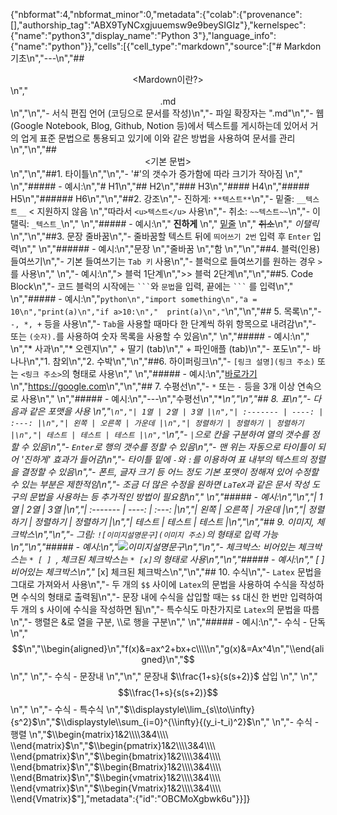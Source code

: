 {"nbformat":4,"nbformat_minor":0,"metadata":{"colab":{"provenance":[],"authorship_tag":"ABX9TyNCxgjuuemsw9e9beySIGIz"},"kernelspec":{"name":"python3","display_name":"Python 3"},"language_info":{"name":"python"}},"cells":[{"cell_type":"markdown","source":["# Markdon 기초\n","---\n","## <center> <Mardown이란?> </center>\n","<center> .md </center>\n","\n","- 서식 편집 언어 (코딩으로 문서를 작성)\n","- 파일 확장자는 \".md\"\n","- 웹(Google Notebook, Blog, Github, Notion 등)에서 텍스트를 게시하는데 있어서 거의 업게 표준 문법으로 통용되고 있기에 이와 같은 방법을 사용하여 문서를 관리\n","\n","## <center> <기본 문법> </center>\n","\n","##1. 타이틀\n","\n","- '#'의 갯수가 증가함에 따라 크기가 작아짐  \n","  \n","##### - 예시:\n","# H1\n","## H2\n","### H3\n","#### H4\n","##### H5\n","###### H6\n","\n","##2. 강조\n","- 진하게: `**텍스트**`\n","- 밑줄: `__텍스트__` < 지원하지 않음  \n","따라서 `<u>텍스트</u>` 사용\n","- 취소: `~~텍스트~~`\n","- 이탤릭: `_텍스트_`\n","   \n","##### - 예시:\n","  **진하게**  \n","  <u>밑줄</u>  \n","  ~~취소~~\n","  _이탤릭_\n","\n","##3. 문장 줄바꿈\n","- 줄바꿈할 텍스트 뒤에 `띄어쓰기 2번` 입력 후 `Enter` 입력\n","  \n","###### - 예시:\n","문장  \n","줄바꿈  \n","함  \n","\n","##4. 블럭(인용) 들여쓰기\n","- 기본 들여쓰기는 `Tab 키` 사용\n","- 블럭으로 들여쓰기를 원하는 경우 `>`를 사용\n","  \n","- 예시:\n","> 블럭 1단계\n",">> 블럭 2단계\n","\n","##5. Code Block\n","- 코드 블럭의 시작에는 ` ``` `와 `문법`을 입력, 끝에는 ` ``` ` 를 입력\n","  \n","##### - 예시:\n","```python\n","import something\n","a = 10\n","print(a)\n","if a>10:\n","  print(a)\n","```\n","\n","## 5. 목록\n","- `-, *, +` 등을 사용\n","- `Tab`을 사용할 때마다 한 단계씩 하위 항목으로 내려감\n","- 또는 `(숫자).`를 사용하여 숫자 목록을 사용할 수 있음\n","  \n","##### - 예시:\n","  \n","* 사과\n","* 오렌지\n","  + 딸기 (tab)\n","  + 파인애플 (tab)\n","- 포도\n","- 바나나\n","1. 참외\n","2. 수박\n","\n","##6. 하이퍼링크\n","- `[링크 설명](링크 주소)` 또는 `<링크 주소>`의 형태로 사용\n","  \n","##### - 예시:\n","[바로가기](https://google.com)  \n","<https://google.com>\n","\n","## 7. 수평선\n","- `*` 또는 `-` 등을 3개 이상 연속으로 사용\n","  \n","##### - 예시:\n","---\n","수평선\n","***\n","\n","## 8. 표\n","- 다음과 같은 포맷을 사용  \n","```\n","| 1열 | 2열 | 3열 |\n","| :------- | ----: | :---: |\n","| 왼쪽 | 오른쪽 | 가운데 |\n","| 정렬하기 | 정렬하기 | 정렬하기 |\n","| 테스트 | 테스트 | 테스트 |\n","```\n","- `|`으로 칸을 구분하여 열의 갯수를 정할 수 있음\n","- `Enter`로 행의 갯수를 정할 수 있음\n","- 맨 위는 자동으로 타이틀이 되어 '진하게' 효과가 들어감\n","- 타이틀 밑에 `-`와 `:`를 이용하여 표 내부의 텍스트의 정렬을 결정할 수 있음\n","- 폰트, 글자 크기 등 어느 정도 기본 포맷이 정해져 있어 수정할 수 있는 부분은 제한적임\n","- 조금 더 많은 수정을 원하면 `LaTeX`과 같은 문서 작성 도구의 문법을 사용하는 등 추가적인 방법이 필요함\n","  \n","##### - 예시:\n","\n","| 1열 | 2열 | 3열 |\n","| :------- | ----: | :---: |\n","| 왼쪽 | 오른쪽 | 가운데 |\n","| 정렬하기 | 정렬하기 | 정렬하기 |\n","| 테스트 | 테스트 | 테스트 |\n","\n","## 9. 이미지, 체크박스\n","\n","- 그림: `![이미지설명문구](이미지 주소)`의 형태로 입력 가능\n","\n","##### - 예시:\n","![이미지설명문구](https://drive.google.com/uc?export=download&id=1lrMEPR12HTHLGoumSwCurJ13bIsAIrlN)\n","\n","- 체크박스: 비어있는 체크박스는 `* [ ] `, 체크된 체크박스는 `* [x]`의 형태로 사용\n","\n","##### - 예시:\n","* [ ] 비어있는 체크박스\n","* [x] 체크된 체크박스\n","\n","## 10. 수식\n","- `Latex` 문법을 그대로 가져와서 사용\n","- 두 개의 `$$` 사이에 `Latex`의 문법을 사용하여 수식을 작성하면 수식의 형태로 출력됨\n","- 문장 내에 수식을 삽입할 때는 `$$` 대신 한 번만 입력하여 두 개의 `$` 사이에 수식을 작성하면 됨\n","- 특수식도 마찬가지로 `Latex`의 문법을 따름\n","- 행렬은 &로 열을 구분, \\\\로 행을 구분\n","  \n","##### - 예시:\n","- 수식 - 단독\n","$$\n","\\begin{aligned}\n","f(x)&=ax^2+bx+c\\\\\n","g(x)&=Ax^4\n","\\end{aligned}\n","$$  \n","  \n","- 수식 - 문장내  \n","\n"," 문장내 $\\frac{1+s}{s(s+2)}$ 삽입  \n","  \n","$$\\frac{1+s}{s(s+2)}$$  \n","  \n","- 수식 - 특수식  \n","$\\displaystyle\\lim_{s\\to\\infty}{s^2}$\n","$\\displaystyle\\sum_{i=0}^{\\infty}{(y_i-t_i)^2}$\n","  \n","- 수식 - 행렬  \n","$\\begin{matrix}1&2\\\\3&4\\\\ \\end{matrix}$\n","$\\begin{pmatrix}1&2\\\\3&4\\\\ \\end{pmatrix}$\n","$\\begin{bmatrix}1&2\\\\3&4\\\\ \\end{bmatrix}$\n","$\\begin{Bmatrix}1&2\\\\3&4\\\\ \\end{Bmatrix}$\n","$\\begin{vmatrix}1&2\\\\3&4\\\\ \\end{vmatrix}$\n","$\\begin{Vmatrix}1&2\\\\3&4\\\\ \\end{Vmatrix}$"],"metadata":{"id":"OBCMoXgbwk6u"}}]}